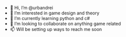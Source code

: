 - 👋 Hi, I’m @urbandrei
- 👀 I’m interested in game design and theory
- 🌱 I’m currently learning python and c#
- 💞️ I’m looking to collaborate on anything game related
- 📫 Will be setting up ways to reach me soon
